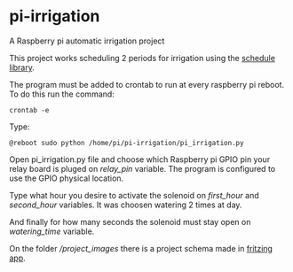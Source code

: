 # pi-irrigation
A Raspberry pi automatic irrigation project

This project works scheduling 2 periods for irrigation using the [schedule library](https://github.com/dbader/schedule). 

The program must be added to crontab to run at every raspberry pi reboot. To do this run the command:

```
crontab -e
```

Type:

``@reboot sudo python /home/pi/pi-irrigation/pi_irrigation.py``

Open pi_irrigation.py file and choose which Raspberry pi GPIO pin your relay board is pluged on _relay_pin_ variable. The program is configured to use the GPIO physical location.

Type what hour you desire to activate the solenoid on _first_hour_ and _second_hour_ variables. It was choosen watering 2 times at day.

And finally for how many seconds the solenoid must stay open on _watering_time_ variable.

On the folder _/project_images_ there is a project schema made in [fritzing app](http://fritzing.org).